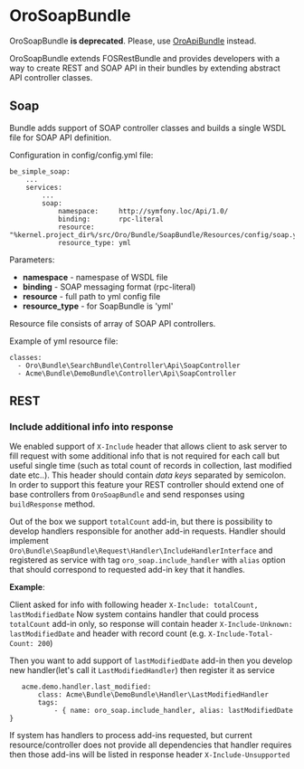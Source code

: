 # OroSoapBundle

OroSoapBundle **is deprecated**. Please, use [OroApiBundle](https://github.com/oroinc/platform/tree/4.1/src/Oro/Bundle/ApiBundle) instead.

OroSoapBundle extends FOSRestBundle and provides developers with a way to create REST and SOAP API in their bundles by extending abstract API controller classes.

## Soap

Bundle adds support of SOAP controller classes and builds a single WSDL file for SOAP API definition.

Configuration in config/config.yml file:

    be_simple_soap:
        ...
        services:
            ...
            soap:
                namespace:     http://symfony.loc/Api/1.0/
                binding:       rpc-literal
                resource:      "%kernel.project_dir%/src/Oro/Bundle/SoapBundle/Resources/config/soap.yml"
                resource_type: yml

Parameters:

 - **namespace** - namespase of WSDL file
 - **binding** - SOAP messaging format (rpc-literal)
 - **resource** - full path to yml config file
 - **resource_type** - for SoapBundle is 'yml'

Resource file consists of array of SOAP API controllers.

Example of yml resource file:

    classes:
      - Oro\Bundle\SearchBundle\Controller\Api\SoapController
      - Acme\Bundle\DemoBundle\Controller\Api\SoapController

## REST

### Include additional info into response

We enabled support of `X-Include` header that allows client to ask server to fill request with some additional info that
is not required for each call but useful single time (such as total count of records in collection, last modified date etc..).
This header should contain *data keys* separated by semicolon.
In order to support this feature your REST controller should extend one of base controllers from `OroSoapBundle` and send responses
using `buildResponse` method.

Out of the box we support `totalCount` add-in, but there is possibility to develop handlers responsible for another add-in requests.
Handler should implement `Oro\Bundle\SoapBundle\Request\Handler\IncludeHandlerInterface` and registered as service with tag `oro_soap.include_handler`
with `alias` option that should correspond to requested add-in key that it handles.

**Example**:

Client asked for info with following header `X-Include: totalCount, lastModifiedDate`
Now system contains handler that could process `totalCount` add-in only, so response will contain header
`X-Include-Unknown: lastModifiedDate` and header with record count (e.g. `X-Include-Total-Count: 200`)

Then you want to add support of `lastModifiedDate` add-in then you develop new handler(let's call it `LastModifiedHandler`)
then register it as service

```
   acme.demo.handler.last_modified:
       class: Acme\Bundle\DemoBundle\Handler\LastModifiedHandler
       tags:
           - { name: oro_soap.include_handler, alias: lastModifiedDate }
```

If system has handlers to process add-ins requested, but current resource/controller does not provide all dependencies 
that handler requires then those add-ins will be listed in response header `X-Include-Unsupported`
